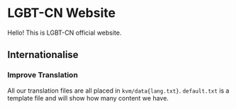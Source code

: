# LGBT-CN Website

Hello! This is LGBT-CN official website.

## Internationalise

### Improve Translation

All our translation files are all placed in `kvm/data{lang.txt}`. `default.txt` is a template file and will show how many content we have.
